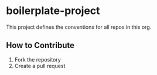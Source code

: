 # boilerplate-project

This project defines the conventions for all repos in this org.

## How to Contribute
1. Fork the repository
2. Create a pull request
